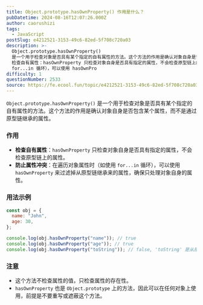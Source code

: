 ```yaml
---
title: Object.prototype.hasOwnProperty() 作用是什么？
pubDatetime: 2024-08-16T12:07:26.000Z
author: caorushizi
tags:
  - JavaScript
postSlug: e4212521-3153-49c6-82ed-5f708c720a03
description: >-
  Object.prototype.hasOwnProperty()
  是一个用于检查对象是否具有某个指定的自有属性的方法。这个方法的作用是确认对象自身是否包含某个属性，而不是通过原型链继承的属性。 作用
  检查自有属性：hasOwnProperty 只检查对象自身是否具有指定的属性，不会检查原型链上的属性。 防止属性冲突：在遍历对象属性时（如使用
  for...in 循环），可以使用 hasOwnPro
difficulty: 1
questionNumber: 2533
source: https://fe.ecool.fun/topic/e4212521-3153-49c6-82ed-5f708c720a03
---
```


`Object.prototype.hasOwnProperty()` 是一个用于检查对象是否具有某个指定的自有属性的方法。这个方法的作用是确认对象自身是否包含某个属性，而不是通过原型链继承的属性。

### **作用**

- **检查自有属性**：`hasOwnProperty` 只检查对象自身是否具有指定的属性，不会检查原型链上的属性。
- **防止属性冲突**：在遍历对象属性时（如使用 `for...in` 循环），可以使用 `hasOwnProperty` 来过滤掉从原型链继承来的属性，确保只处理对象自身的属性。

### **用法示例**

```javascript
const obj = {
  name: "John",
  age: 30,
};

console.log(obj.hasOwnProperty("name")); // true
console.log(obj.hasOwnProperty("age")); // true
console.log(obj.hasOwnProperty("toString")); // false, 'toString' 是从原型链继承来的属性
```

### **注意**

- 这个方法不检查属性的值，只检查属性的存在性。
- `hasOwnProperty` 也是 `Object.prototype` 上的方法，因此可以在任何对象上使用，前提是不要重写或遮蔽这个方法。
